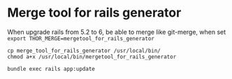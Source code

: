 # Merge tool for rails generator

When upgrade rails from 5.2 to 6, be able to merge like git-merge, when set `export THOR_MERGE=mergetool_for_rails_generator`

```
cp merge_tool_for_rails_generator /usr/local/bin/
chmod a+x /usr/local/bin/mergetool_for_rails_generator

bundle exec rails app:update
```

